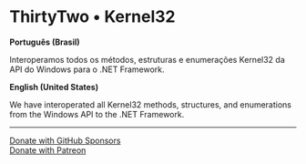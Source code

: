 [github_sponsors]: https://github.com/sponsors/eduardobaginskicosta
[patreon]: https://www.patreon.com/eduardobcosta

# ThirtyTwo • Kernel32

**Português (Brasil)**

Interoperamos todos os métodos, estruturas e enumerações Kernel32 da API do Windows para o .NET Framework.

**English (United States)**

We have interoperated all Kernel32 methods, structures, and enumerations from the Windows API to the .NET Framework.

---

[Donate with GitHub Sponsors][github_sponsors]  
[Donate with Patreon][patreon]
